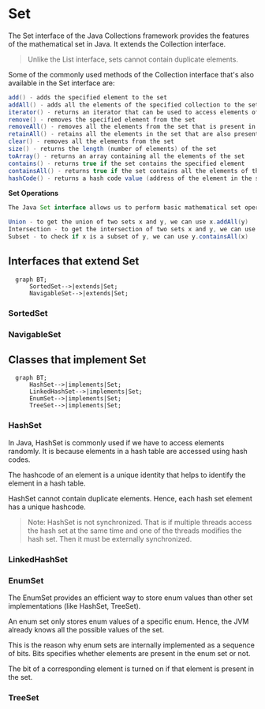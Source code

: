 # Set
The Set interface of the Java Collections framework provides the features of the mathematical set in Java. It extends the Collection interface.

> Unlike the List interface, sets cannot contain duplicate elements.

Some of the commonly used methods of the Collection interface that's also available in the Set interface are:

```java
add() - adds the specified element to the set
addAll() - adds all the elements of the specified collection to the set
iterator() - returns an iterator that can be used to access elements of the set sequentially
remove() - removes the specified element from the set
removeAll() - removes all the elements from the set that is present in another specified set
retainAll() - retains all the elements in the set that are also present in another specified set
clear() - removes all the elements from the set
size() - returns the length (number of elements) of the set
toArray() - returns an array containing all the elements of the set
contains() - returns true if the set contains the specified element
containsAll() - returns true if the set contains all the elements of the specified collection
hashCode() - returns a hash code value (address of the element in the set)
```
**Set Operations**
```java
The Java Set interface allows us to perform basic mathematical set operations like union, intersection, and subset.

Union - to get the union of two sets x and y, we can use x.addAll(y)
Intersection - to get the intersection of two sets x and y, we can use x.retainAll(y)
Subset - to check if x is a subset of y, we can use y.containsAll(x)
```

## Interfaces that extend Set

```mermaid
  graph BT;
      SortedSet-->|extends|Set;
      NavigableSet-->|extends|Set;
```
### SortedSet

### NavigableSet

## Classes that implement Set

```mermaid
  graph BT;
      HashSet-->|implements|Set;
      LinkedHashSet-->|implements|Set;
      EnumSet-->|implements|Set;
      TreeSet-->|implements|Set;
```


### HashSet
In Java, HashSet is commonly used if we have to access elements randomly. It is because elements in a hash table are accessed using hash codes.

The hashcode of an element is a unique identity that helps to identify the element in a hash table.

HashSet cannot contain duplicate elements. Hence, each hash set element has a unique hashcode.

> Note: HashSet is not synchronized. That is if multiple threads access the hash set at the same time and one of the threads modifies the hash set. Then it must be externally synchronized.
### LinkedHashSet
### EnumSet
The EnumSet provides an efficient way to store enum values than other set implementations (like HashSet, TreeSet).

An enum set only stores enum values of a specific enum. Hence, the JVM already knows all the possible values of the set.

This is the reason why enum sets are internally implemented as a sequence of bits. Bits specifies whether elements are present in the enum set or not.

The bit of a corresponding element is turned on if that element is present in the set.

### TreeSet
